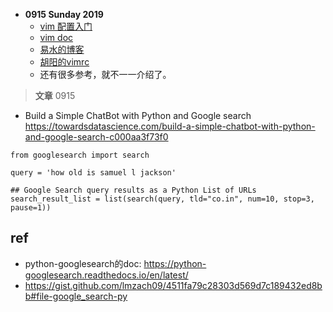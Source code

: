 - **0915 Sunday 2019**
  - [vim 配置入门](http://www.ruanyifeng.com/blog/2018/09/vimrc.html)
  - [vim doc](http://vimcdoc.sourceforge.net/doc/filetype.html)
  - [易水的博客](https://blog.easwy.com/archives/advanced-vim-skills-filetype-on/)
  - [胡阳的vimrc](https://github.com/the5fire/myvim/blob/master/vimrc)
  - 还有很多参考，就不一一介绍了。

>**文章** 0915 
- Build a Simple ChatBot with Python and Google search
https://towardsdatascience.com/build-a-simple-chatbot-with-python-and-google-search-c000aa3f73f0
  
```
from googlesearch import search

query = 'how old is samuel l jackson'

## Google Search query results as a Python List of URLs
search_result_list = list(search(query, tld="co.in", num=10, stop=3, pause=1))
```
## ref
+ python-googlesearch的doc: https://python-googlesearch.readthedocs.io/en/latest/
+ https://gist.github.com/lmzach09/4511fa79c28303d569d7c189432ed8bb#file-google_search-py
